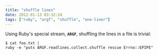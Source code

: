 ```yaml
---
title: "shuffle lines"
date: 2012-01-13 03:32:24
tags: ["ruby", "argf", "shuffle", "one-liner"]
---
```


Using Ruby's special stream, **`ARGF`**, shuffling the lines in a file is trivial:

```
$ cat foo.txt | 
ruby -e "puts ARGF.readlines.collect.shuffle rescue Errno::EPIPE"
```
</p>
